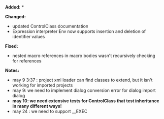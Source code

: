 **Added:**
* 

**Changed:**
* updated ControlClass documentation
* Expression interpreter Env now supports insertion and deletion of identifier values

**Fixed:**
* nested macro references in macro bodies wasn't recursively checking for references 

**Notes:**
* may 9 3:37 : project xml loader can find classes to extend, but it isn't working for imported projects
* may 9: we need to implement dialog conversion error for dialog import dialog
* **may 10: we need extensive tests for ControlClass that test inheritance in many different ways!**
* may 24 : we need to support __EXEC